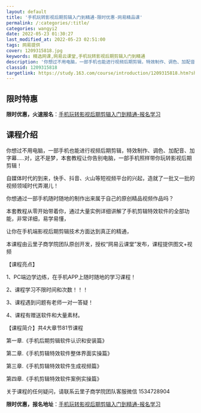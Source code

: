 ```yaml
---
layout: default
title: '手机玩转影视后期剪辑入门到精通-限时优惠-网易精品课'
permalink: /:categories/:title/
categories: wangyi2
date: 2022-05-23 01:30:27
last_modified_at: 2022-05-23 02:51:00
tags: 网易提供
cover: 1209315818.jpg
keywords: 精选网课,网易云课堂,手机玩转影视后期剪辑入门到精通
description: '你想过不用电脑，一部手机也能进行视频后期剪辑，特效制作、调色、加配音、加字幕.....对，这不是梦，本套教程让你告别电脑'
classid: 1209315818
targetlink: https://study.163.com/course/introduction/1209315818.htm?share=1&shareId=1025206652&utm_campaign=share&utm_medium=iphoneShare&utm_source=&utm_u=1025206652
---
```


## 限时特惠

**限时优惠，火速报名**：[手机玩转影视后期剪辑入门到精通-报名学习](https://study.163.com/course/introduction/1209315818.htm?share=1&shareId=1025206652&utm_campaign=share&utm_medium=iphoneShare&utm_source=&utm_u=1025206652)

## 课程介绍

你想过不用电脑，一部手机也能进行视频后期剪辑，特效制作、调色、加配音、加字幕.....对，这不是梦，本套教程让你告别电脑，一部手机照样带你玩转影视后期剪辑！

自媒体时代的到来，快手、抖音、火山等短视频平台的兴起，造就了一批又一批的视频领域时代弄潮儿！

你想通过一部手机随时随地的制作出来属于自己的原创精品视频作品吗？

本套教程从零开始带着你，通过大量实例详细讲解了手机剪辑特效软件的全部功能，非常详细，易学易懂，

让你在手机端影视后期剪辑技术方面达到真正的精通，

本课程由云里子商学院团队原创开发，授权“网易云课堂”发布，课程提供图文+视频



【课程亮点】

1、PC端边学边练，在手机APP上随时随地的学习课程！

2、课程学习不限时间和次数！！！

3、课程遇到问题有老师一对一答疑！

4、课程有赠送软件和大量素材。



【课程简介】共4大章节81节课程

第一章.《手机后期剪辑软件认识和安装篇》

第二章.《手机剪辑特效软件整体界面实操篇》 

第三章.《手机剪辑特效软件生成视频篇》  

第四章.《手机剪辑特效软件案例实操篇》 



关于课程的任何疑问，请联系云里子商学院团队客服微信 1534728904

**限时优惠，报名地址**：[手机玩转影视后期剪辑入门到精通-报名学习](https://study.163.com/course/introduction/1209315818.htm?share=1&shareId=1025206652&utm_campaign=share&utm_medium=iphoneShare&utm_source=&utm_u=1025206652)

